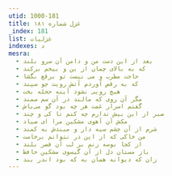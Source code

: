 ```yaml
---
utid: 1000-181
title: غزل شماره ۱۸۱
_index: 181
list: غزلیات
indexes: د
mesra:
  - بعد از این دست من و دامن آن سرو بلند
  - که به بالای چمان از بن و بیخم برکند
  - حاجت مطرب و می نیست تو برقع بگشا
  - که به رقص آوردم آتش رویت چو سپند
  - هیچ رویی نشود آینه حجله بخت
  - مگر آن روی که مالند در آن سم سمند
  - گفتم اسرار غمت هر چه بود گو می‌باش
  - صبر از این بیش ندارم چه کنم تا کی و چند
  - مکش آن آهوی مشکین مرا ای صیاد
  - شرم از آن چشم سیه دار و مبندش به کمند
  - من خاکی که از این در نتوانم برخاست
  - از کجا بوسه زنم بر لب آن قصر بلند
  - باز مستان دل از آن گیسوی مشکین حافظ
  - زان که دیوانه همان به که بود اندر بند
---
```

